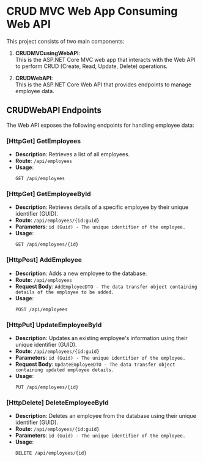 # CRUD MVC Web App Consuming Web API

This project consists of two main components: 

1. **CRUDMVCusingWebAPI**:  
   This is the ASP.NET Core MVC web app that interacts with the Web API to perform CRUD (Create, Read, Update, Delete) operations.

2. **CRUDWebAPI**:  
   This is the ASP.NET Core Web API that provides endpoints to manage employee data.

## CRUDWebAPI Endpoints

The Web API exposes the following endpoints for handling employee data:

### [HttpGet] GetEmployees
- **Description**: Retrieves a list of all employees.
- **Route**: `/api/employees`
- **Usage**: 
  ```http
  GET /api/employees

### [HttpGet] GetEmployeeById
- **Description**: Retrieves details of a specific employee by their unique identifier (GUID).
- **Route**: `/api/employees/{id:guid}`
- **Parameters**: `id (Guid) - The unique identifier of the employee.`
- **Usage**: 
  ```http
  GET /api/employees/{id}

### [HttpPost] AddEmployee
- **Description**: Adds a new employee to the database.
- **Route**: `/api/employees`
- **Request Body**: `AddEmployeeDTO - The data transfer object containing details of the employee to be added.`
- **Usage**: 
  ```http
  POST /api/employees

### [HttpPut] UpdateEmployeeById
- **Description**: Updates an existing employee's information using their unique identifier (GUID).
- **Route**: `/api/employees/{id:guid}`
- **Parameters**: `id (Guid) - The unique identifier of the employee.`
- **Request Body**: `UpdateEmployeeDTO - The data transfer object containing updated employee details.`
- **Usage**: 
  ```http
  PUT /api/employees/{id}

### [HttpDelete] DeleteEmployeeById
- **Description**: Deletes an employee from the database using their unique identifier (GUID).
- **Route**: `/api/employees/{id:guid}`
- **Parameters**: `id (Guid) - The unique identifier of the employee.`
- **Usage**: 
  ```http
  DELETE /api/employees/{id}
